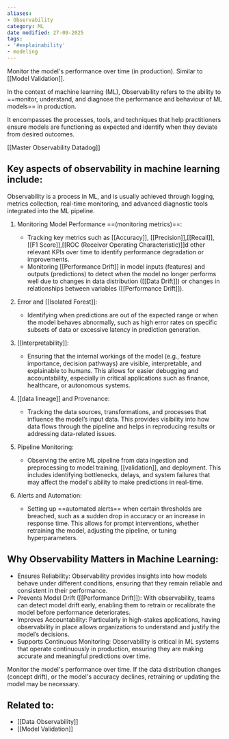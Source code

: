 ```yaml
---
aliases:
- Observability
category: ML
date modified: 27-09-2025
tags:
- '#explainability'
- modeling
---
```

Monitor the model's performance over time (in production). Similar to [[Model Validation]].

In the context of machine learning (ML), Observability refers to the ability to ==monitor, understand, and diagnose the performance and behaviour of ML models== in production. 

It encompasses the processes, tools, and techniques that help practitioners ensure models are functioning as expected and identify when they deviate from desired outcomes. 

[[Master Observability Datadog]]
## Key aspects of observability in machine learning include:

Observability is a process in ML, and is usually achieved through logging, metrics collection, real-time monitoring, and advanced diagnostic tools integrated into the ML pipeline.

1. Monitoring Model Performance ==(monitoring metrics)==:
   - Tracking key metrics such as [[Accuracy]], [[Precision]],[[Recall]],[[F1 Score]],[[ROC (Receiver Operating Characteristic)]]d other relevant KPIs over time to identify performance degradation or improvements.
   - Monitoring [[Performance Drift]] in model inputs (features) and outputs (predictions) to detect when the model no longer performs well due to changes in data distribution ([[Data Drift]]) or changes in relationships between variables ([[Performance Drift]]).

1. Error and [[Isolated Forest]]:
   - Identifying when predictions are out of the expected range or when the model behaves abnormally, such as high error rates on specific subsets of data or excessive latency in prediction generation.
   
2. [[Interpretability]]:
   - Ensuring that the internal workings of the model (e.g., feature importance, decision pathways) are visible, interpretable, and explainable to humans. This allows for easier debugging and accountability, especially in critical applications such as finance, healthcare, or autonomous systems.

2. [[data lineage]] and Provenance:
   - Tracking the data sources, transformations, and processes that influence the model’s input data. This provides visibility into how data flows through the pipeline and helps in reproducing results or addressing data-related issues.

2. Pipeline Monitoring:
   - Observing the entire ML pipeline from data ingestion and preprocessing to model training, [[validation]], and deployment. This includes identifying bottlenecks, delays, and system failures that may affect the model's ability to make predictions in real-time.

2. Alerts and Automation:
   - Setting up ==automated alerts== when certain thresholds are breached, such as a sudden drop in accuracy or an increase in response time. This allows for prompt interventions, whether retraining the model, adjusting the pipeline, or tuning hyperparameters.

## Why Observability Matters in Machine Learning:

- Ensures Reliability: Observability provides insights into how models behave under different conditions, ensuring that they remain reliable and consistent in their performance.
- Prevents Model Drift ([[Performance Drift]]): With observability, teams can detect model drift early, enabling them to retrain or recalibrate the model before performance deteriorates.
- Improves Accountability: Particularly in high-stakes applications, having observability in place allows organizations to understand and justify the model’s decisions.
- Supports Continuous Monitoring: Observability is critical in ML systems that operate continuously in production, ensuring they are making accurate and meaningful predictions over time.

Monitor the model's performance over time. If the data distribution changes (concept drift), or the model's accuracy declines, retraining or updating the model may be necessary.

## Related to:
- [[Data Observability]]
- [[Model Validation]]
